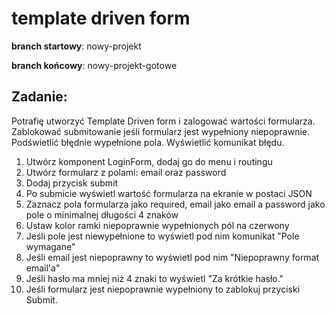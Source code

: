 # template driven form

**branch startowy**: nowy-projekt

**branch końcowy**: nowy-projekt-gotowe

## Zadanie:
Potrafię utworzyć Template Driven form i zalogować wartości formularza.
Zablokować submitowanie jeśli formularz jest wypełniony niepoprawnie.
Podświetlić błędnie wypełnione pola.
Wyświetlić komunikat błędu.

1. Utwórz komponent LoginForm, dodaj go do menu i routingu
1. Utwórz formularz z polami: email oraz password
1. Dodaj przycisk submit
1. Po submicie wyświetl wartość formularza na ekranie w postaci JSON
1. Zaznacz pola formularza jako required, email jako email a password jako pole o minimalnej długości 4 znaków
1. Ustaw kolor ramki niepoprawnie wypełnionych pól na czerwony
1. Jeśli pole jest niewypełnione to wyświetl pod nim komunikat "Pole wymagane"
1. Jeśli email jest niepoprawny to wyświetl pod nim "Niepoprawny format email'a"
1. Jeśli hasło ma mniej niż 4 znaki to wyświetl "Za krótkie hasło."
1. Jeśli formularz jest niepoprawnie wypełniony to zablokuj przyciski Submit.
